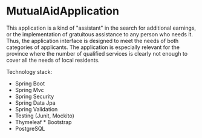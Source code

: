 # MutualAidApplication

This application is a kind of "assistant" in the search for additional earnings, or the implementation of gratuitous assistance to any person who needs it. 
Thus, the application interface is designed to meet the needs of both categories of applicants. The application is especially relevant for the province where 
the number of qualified services is clearly not enough to cover all the needs of local residents.

Technology stack:
* Spring Boot 
* Spring Mvc 
* Spring Security 
* Spring Data Jpa 
* Spring Validation 
* Testing (Junit, Mockito) 
* Thymeleaf * Bootstrap 
* PostgreSQL
